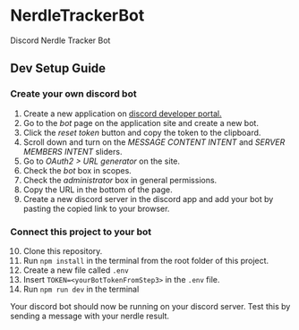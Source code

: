 # NerdleTrackerBot

Discord Nerdle Tracker Bot

## Dev Setup Guide

### Create your own discord bot

1. Create a new application on [discord developer portal.](https://discord.com/developers/applications)
2. Go to the *bot* page on the application site and create a new bot.
3. Click the *reset token* button and copy the token to the clipboard.
4. Scroll down and turn on the *MESSAGE CONTENT INTENT* and *SERVER MEMBERS INTENT* sliders.
5. Go to *OAuth2 > URL generator* on the site.
6. Check the *bot* box in scopes.
7. Check the *administrator* box in general permissions.
8. Copy the URL in the bottom of the page.
9. Create a new discord server in the discord app and add your bot by pasting the copied link to your browser.

### Connect this project to your bot

10. Clone this repository.
12. Run `npm install` in the terminal from the root folder of this project.
13. Create a new file called `.env`
14. Insert `TOKEN=<yourBotTokenFromStep3>` in the `.env` file.
15. Run `npm run dev` in the terminal

Your discord bot should now be running on your discord server. Test this by sending a message with your nerdle result.
